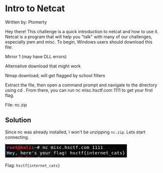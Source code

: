 # Intro to Netcat

Written by: Ptomerty

Hey there! This challenge is a quick introduction to netcat and how to use it. Netcat is a program that will help you "talk" with many of our challenges, especially pwn and misc. To begin, Windows users should download this file:

Mirror 1 (may have DLL errors)

Alternative download that might work

Nmap download; will get flagged by school filters

Extract the file, then open a command prompt and navigate to the directory using cd <download-directory>. From there, you can run nc misc.hsctf.com 1111 to get your first flag.

File: nc.zip

## Solution

Since nc was already installed, I won't be unzipping ```nc.zip```. Lets start connecting.

![](./1.png)

Flag: ```hsctf{internet_cats}```
